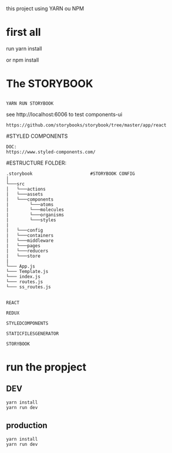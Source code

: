 this project using YARN ou NPM

# first all

run yarn install

or npm install

# The STORYBOOK
## 
```
YARN RUN STORYBOOK
```
see http://localhost:6006 to test components-ui
```
https://github.com/storybooks/storybook/tree/master/app/react
```

#STYLED COMPONENTS
```
DOC:
https://www.styled-components.com/
```

#ESTRUCTURE FOLDER:

 ```
.storybook                      #STORYBOOK CONFIG
│
└───src
│   └───actions                  
|   └───assets                   
|   └───components    
|        └───atoms               
|        └───molecules           
|        └───organisms           
|        └───styles              
|       
|   └───config                   
|   └───containers               
|   └───middleware               
|   └───pages                    
|   └───reducers                 
|   └───store                    
|
└─── App.js                      
└─── Template.js                 
└─── index.js                    
└─── routes.js                   
└─── ss_routes.js                
```


## 

```
REACT

REDUX

STYLEDCOMPONENTS

STATICFILESGENERATOR

STORYBOOK
```


# run the propject

## DEV

    yarn install
    yarn run dev

## production

    yarn install
    yarn run dev